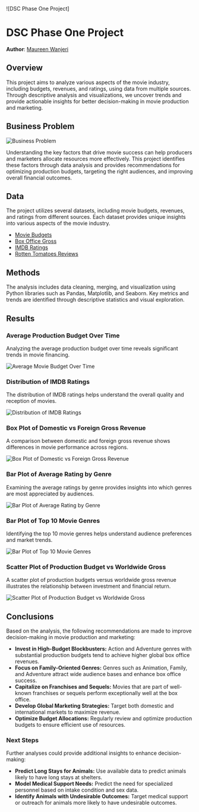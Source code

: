 ![DSC Phase One Project]

# DSC Phase One Project

**Author**: [Maureen Wanjeri](mailto:your.email@example.com)

## Overview

This project aims to analyze various aspects of the movie industry, including budgets, revenues, and ratings, using data from multiple sources. Through descriptive analysis and visualizations, we uncover trends and provide actionable insights for better decision-making in movie production and marketing.

## Business Problem

![Business Problem](./images/business_problem.png)

Understanding the key factors that drive movie success can help producers and marketers allocate resources more effectively. This project identifies these factors through data analysis and provides recommendations for optimizing production budgets, targeting the right audiences, and improving overall financial outcomes.

## Data

The project utilizes several datasets, including movie budgets, revenues, and ratings from different sources. Each dataset provides unique insights into various aspects of the movie industry.

- [Movie Budgets](./data/movie_budgets.csv)
- [Box Office Gross](./data/box_office_gross.csv)
- [IMDB Ratings](./data/imdb_ratings.csv)
- [Rotten Tomatoes Reviews](./data/rotten_tomatoes_reviews.csv)

## Methods

The analysis includes data cleaning, merging, and visualization using Python libraries such as Pandas, Matplotlib, and Seaborn. Key metrics and trends are identified through descriptive statistics and visual exploration.

## Results

### Average Production Budget Over Time

Analyzing the average production budget over time reveals significant trends in movie financing.

![Average Movie Budget Over Time](./images/average_movie_budget_over_time.png)

### Distribution of IMDB Ratings

The distribution of IMDB ratings helps understand the overall quality and reception of movies.

![Distribution of IMDB Ratings](./images/distribution_of_imdb_ratings.png)

### Box Plot of Domestic vs Foreign Gross Revenue

A comparison between domestic and foreign gross revenue shows differences in movie performance across regions.

![Box Plot of Domestic vs Foreign Gross Revenue](./images/box_plot_domestic_foreign_gross.png)

### Bar Plot of Average Rating by Genre

Examining the average ratings by genre provides insights into which genres are most appreciated by audiences.

![Bar Plot of Average Rating by Genre](./images/bar_plot_average_rating_by_genre.png)

### Bar Plot of Top 10 Movie Genres

Identifying the top 10 movie genres helps understand audience preferences and market trends.

![Bar Plot of Top 10 Movie Genres](./images/bar_plot_top_10_movie_genres.png)

### Scatter Plot of Production Budget vs Worldwide Gross

A scatter plot of production budgets versus worldwide gross revenue illustrates the relationship between investment and financial return.

![Scatter Plot of Production Budget vs Worldwide Gross](./images/scatter_plot_budget_vs_gross.png)

## Conclusions

Based on the analysis, the following recommendations are made to improve decision-making in movie production and marketing:

- **Invest in High-Budget Blockbusters:** Action and Adventure genres with substantial production budgets tend to achieve higher global box office revenues.
- **Focus on Family-Oriented Genres:** Genres such as Animation, Family, and Adventure attract wide audience bases and enhance box office success.
- **Capitalize on Franchises and Sequels:** Movies that are part of well-known franchises or sequels perform exceptionally well at the box office.
- **Develop Global Marketing Strategies:** Target both domestic and international markets to maximize revenue.
- **Optimize Budget Allocations:** Regularly review and optimize production budgets to ensure efficient use of resources.

### Next Steps

Further analyses could provide additional insights to enhance decision-making:

- **Predict Long Stays for Animals:** Use available data to predict animals likely to have long stays at shelters.
- **Model Medical Support Needs:** Predict the need for specialized personnel based on intake condition and sex data.
- **Identify Animals with Undesirable Outcomes:** Target medical support or outreach for animals more likely to have undesirable outcomes.
